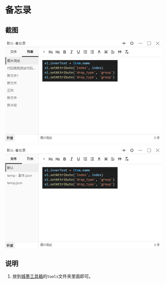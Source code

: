 # 备忘录

## 截图

![main](./screenshot/Snipaste_2022-04-16_08-22-15.png)

![sc1](./screenshot/Snipaste_2022-04-16_08-22-27.png)

## 说明

1. 放到[城墨工具箱](https://github.com/Pzc-Neo/chmTools)的`tools`文件夹里面即可。
